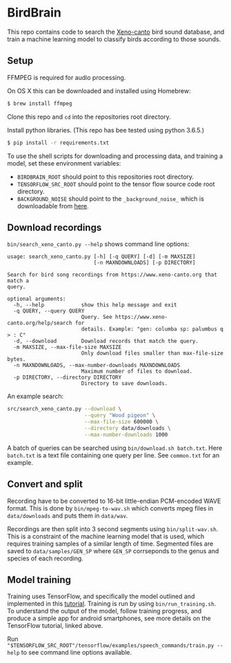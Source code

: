 # BirdBrain

This repo contains code to search the [Xeno-canto](https://www.xeno-canto.org/) bird sound database, and train a machine learning model to classify birds according to those sounds.

## Setup

FFMPEG is required for audio processing.

On OS X this can be downloaded and installed using Homebrew:
~~~bash
$ brew install ffmpeg
~~~

Clone this repo and `cd` into the repositories root directory.

Install python libraries. (This repo has bee tested using python 3.6.5.)

~~~bash
$ pip install -r requirements.txt
~~~

To use the shell scripts for downloading and processing data, and training a model, set these environment variables:

* `BIRDBRAIN_ROOT` should point to this repositories root directory.
* `TENSORFLOW_SRC_ROOT` should point to the tensor flow source code root directory.
* `BACKGROUND_NOISE` should point to the `_background_noise_` which is downloadable from [here](download.tensorflow.org/data/speech_commands_v0.02.tar.gz).

## Download recordings

`bin/search_xeno_canto.py --help` shows command line options:

~~~
usage: search_xeno_canto.py [-h] [-q QUERY] [-d] [-m MAXSIZE]
                            [-n MAXNDOWNLOADS] [-p DIRECTORY]

Search for bird song recordings from https://www.xeno-canto.org that match a
query.

optional arguments:
  -h, --help            show this help message and exit
  -q QUERY, --query QUERY
                        Query. See https://www.xeno-canto.org/help/search for
                        details. Example: "gen: columba sp: palumbus q > : C"
  -d, --download        Download records that match the query.
  -m MAXSIZE, --max-file-size MAXSIZE
                        Only download files smaller than max-file-size bytes.
  -n MAXNDOWNLOADS, --max-number-downloads MAXNDOWNLOADS
                        Maximum number of files to download.
  -p DIRECTORY, --directory DIRECTORY
                        Directory to save downloads.
~~~

An example search:

~~~bash
src/search_xeno_canto.py --download \
                         --query "Wood pigeon" \
                         --max-file-size 600000 \
                         --directory data/downloads \
                         --max-number-downloads 1000
~~~

A batch of queries can be searched using `bin/download.sh batch.txt`. Here `batch.txt` is a text file containing one query per line. See `common.txt` for an example.

## Convert and split

Recording have to be converted to 16-bit little-endian PCM-encoded WAVE format. This is done by `bin/mpeg-to-wav.sh` which converts mpeg files in `data/downloads` and puts them in `data/wav`.

Recordings are then split into 3 second segments using `bin/split-wav.sh`. This is a constraint of the machine learning model that is used, which requires training samples of a similar length of time. Segmented files are saved to `data/samples/GEN_SP` where `GEN_SP` corrseponds to the genus and species of each recording.

## Model training

Training uses TensorFlow, and specifically the model outlined and implemented in this [tutorial](https://www.tensorflow.org/versions/master/tutorials/audio_recognition). Training is run by using `bin/run_training.sh`. To understand the output of the model, follow training progress, and produce a simple app for android smartphones, see more details on the TensorFlow tutorial, linked above.

Run `"$TENSORFLOW_SRC_ROOT"/tensorflow/examples/speech_commands/train.py --help` to see command line options available.